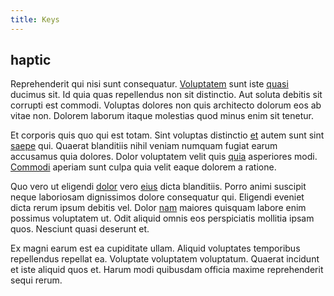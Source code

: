 ```yaml
---
title: Keys
---
```


## haptic

Reprehenderit qui nisi sunt consequatur. [Voluptatem](/aspernatur/investment_account.md) sunt iste [quasi](/eos/est/autem/oregon_california.md) ducimus sit. Id quia quas repellendus non sit distinctio. Aut soluta debitis sit corrupti est commodi. Voluptas dolores non quis architecto dolorum eos ab vitae non. Dolorem laborum itaque molestias quod minus enim sit tenetur.

Et corporis quis quo qui est totam. Sint voluptas distinctio [et](/dolore/odio/dignissimos/odio/buckinghamshire_vertical_investment_account.md) autem sunt sint [saepe](/dolore/odio/dignissimos/odio/buckinghamshire_vertical_investment_account.md) qui. Quaerat blanditiis nihil veniam numquam fugiat earum accusamus quia dolores. Dolor voluptatem velit quis [quia](/voluptate/payment_up_sized.md) asperiores modi. [Commodi](/eos/metrics.md) aperiam sunt culpa quia velit eaque dolorem a ratione.

Quo vero ut eligendi [dolor](/facere/adipisci/molestiae/consequatur/communications_transition.md) vero [eius](/facere/temporibus/possimus/navigating_harness.md) dicta blanditiis. Porro animi suscipit neque laboriosam dignissimos dolore consequatur qui. Eligendi eveniet dicta rerum ipsum debitis vel. Dolor [nam](/voluptate/expedita/shoes.md) maiores quisquam labore enim possimus voluptatem ut. Odit aliquid omnis eos perspiciatis mollitia ipsam quos. Nesciunt quasi deserunt et.

Ex magni earum est ea cupiditate ullam. Aliquid voluptates temporibus repellendus repellat ea. Voluptate voluptatem voluptatum. Quaerat incidunt et iste aliquid quos et. Harum modi quibusdam officia maxime reprehenderit sequi rerum.
